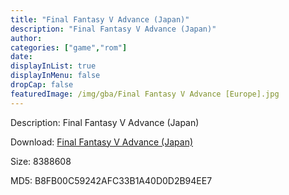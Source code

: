 ```yaml
---
title: "Final Fantasy V Advance (Japan)"
description: "Final Fantasy V Advance (Japan)"
author: 
categories: ["game","rom"]
date: 
displayInList: true
displayInMenu: false
dropCap: false
featuredImage: /img/gba/Final Fantasy V Advance [Europe].jpg
---
```


Description: Final Fantasy V Advance (Japan)

Download: <a style="text-decoration:underline;" href="https://mega.nz/#!iSJyRKoL!Fo09YaZoAER14IAV4MdKfdv2751LLHOJTxJzb_QC7Sg" target = "_blank" rel = "nofollow" > Final Fantasy V Advance (Japan)</a>

Size: 8388608

MD5: B8FB00C59242AFC33B1A40D0D2B94EE7

